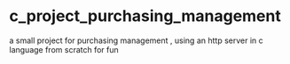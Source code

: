 # c_project_purchasing_management
a small project  for  purchasing  management ,  using an http  server  in c language from  scratch  for fun
